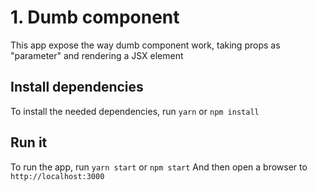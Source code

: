 # 1. Dumb component

This app expose the way dumb component work, taking props as "parameter" and rendering a JSX element

## Install dependencies

To install the needed dependencies, run `yarn` or `npm install`

## Run it

To run the app, run `yarn start` or `npm start`
And then open a browser to `http://localhost:3000`